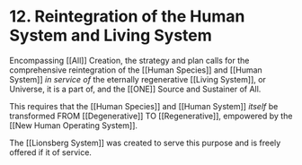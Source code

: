 # 12. Reintegration of the Human System and Living System

Encompassing [[All]] Creation, the strategy and plan calls for the comprehensive reintegration of the [[Human Species]] and [[Human System]] *in service of* the eternally regenerative [[Living System]], or Universe, it is a part of, and the [[ONE]] Source and Sustainer of All. 

This requires that the [[Human Species]] and [[Human System]] *itself* be transformed FROM [[Degenerative]] TO [[Regenerative]], empowered by the [[New Human Operating System]]. 

The [[Lionsberg System]] was created to serve this purpose and is freely offered if it of service. 

